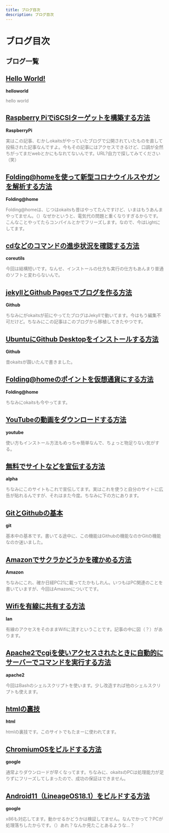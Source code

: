```yaml
---
title: ブログ目次
description: ブログ目次
---
```

<h1>ブログ目次</h1>
<h2>ブログ一覧</h2>
<a href="https://linuxcodevserver.github.io/blog/2021/06/28/2021062801"><h2>Hello World!</h2></a>
<span><b>helloworld</b></span>
<p style="width: 70%, height: 70%; color: gray;">hello world</p>
<a href="https://linuxcodevserver.github.io/blog/2021/06/29/2021062901"><h2>Raspberry PiでiSCSIターゲットを構築する方法</h2></a>
<span><b>RaspberryPi</b></span>
<p style="width: 70%, height: 70%; color: gray;">実はこの記事、むかしokaitsがやっていたブログで公開されていたものを直して投稿された記事なんですよ。今もその記事にはアクセスできるけど、口調が全然ちがってまだwebとかにもなれてないんです。URL?自力で探してみてください（笑）</p>
<a href="https://linuxcodevserver.github.io/blog/2021/07/01/2021070101"><h2>Folding@homeを使って新型コロナウイルスやガンを解析する方法</h2></a>
<span><b>Folding@home</b></span>
<p style="width: 70%, height: 70%; color: gray;">Folding@homeは、じつはokaitsも昔はやってたんですけど、いまはもうあんまやってません。（）なぜかというと、電気代の問題と重くなりすぎるからです。こんなことやってたらコンパイルとかでフリーズします。なので、今はLightにしてます。</p>
<a href="https://linuxcodevserver.github.io/blog/2021/07/20/2021072001"><h2>cdなどのコマンドの進歩状況を確認する方法</h2></a>
<span><b>coreutils</b></span>
<p style="width: 70%, height: 70%; color: gray;">今回は結構短いです。なんせ、インストールの仕方も実行の仕方もあんまり普通のソフトと変わらないんで。</p>
<a href="https://linuxcodevserver.github.io/blog/2021/07/20/2021072002"><h2>jekyllとGithub Pagesでブログを作る方法</h2></a>
<span><b>Github</b></span>
<p style="width: 70%, height: 70%; color: gray;">ちなみにがokaitsが前にやってたブログはJekyllで動いてます。今はもう編集不可だけど。ちなみにこの記事はこのブログから移植してきたやつです。</p>
<a href="https://linuxcodevserver.github.io/blog/2021/07/20/2021072004"><h2>UbuntuにGithub Desktopをインストールする方法</h2></a>
<span><b>Github</b></span>
<p style="width: 70%, height: 70%; color: gray;">昔okaitsが躓いたんで書きました。</p>
<a href="https://linuxcodevserver.github.io/blog/2021/07/21/2021072101"><h2>Folding@homeのポイントを仮想通貨にする方法</h2></a>
<span><b>Folding@home</b></span>
<p style="width: 70%, height: 70%; color: gray;">ちなみにokaitsも今やってます。</p>
<a href="https://linuxcodevserver.github.io/blog/2021/07/21/2021072102"><h2>YouTubeの動画をダウンロードする方法</h2></a>
<span><b>youtube</b></span>
<p style="width: 70%, height: 70%; color: gray;">使い方もインストール方法もめっちゃ簡単なんで、ちょっと物足りない気がする。</p>
<a href="https://linuxcodevserver.github.io/blog/2021/07/21/2021072103"><h2>無料でサイトなどを宣伝する方法</h2></a>
<span><b>alpha</b></span>
<p style="width: 70%, height: 70%; color: gray;">ちなみにこのサイトもこれで宣伝してます。実はこれを使うと自分のサイトに広告が貼れるんですが、それはまた今度。ちなみに下の方にあります。</p>
<a href="https://linuxcodevserver.github.io/blog/2021/07/25/2021072501"><h2>GitとGithubの基本</h2></a>
<span><b>git</b></span>
<p style="width: 70%, height: 70%; color: gray;">基本中の基本です。書いてる途中に、この機能はGithubの機能なのかGitの機能なのか迷いました。</p>
<a href="https://linuxcodevserver.github.io/blog/2021/07/26/2021072601"><h2>Amazonでサクラかどうかを確かめる方法</h2></a>
<span><b>Amazon</b></span>
<p style="width: 70%, height: 70%; color: gray;">ちなみにこれ、確か日経PC21に載ってたかもしれん。いつもはPC関連のことを書いていますが、今回はAmazonについてです。</p>
<a href="https://linuxcodevserver.github.io/blog/2021/07/28/2021072801"><h2>Wifiを有線に共有する方法</h2></a>
<span><b>lan</b></span>
<p style="width: 70%, height: 70%; color: gray;">有線のアクセスをそのままWifiに流すということです。記事の中に図（？）があります。</p>
<a href="https://linuxcodevserver.github.io/blog/2021/08/06/2021080601"><h2>Apache2でcgiを使いアクセスされたときに自動的にサーバーでコマンドを実行する方法</h2></a>
<span><b>apache2</b></span>
<p style="width: 70%, height: 70%; color: gray;">今回はBashのシェルスクリプトを使います。少し改造すれば他のシェルスクリプトも使えます。</p>
<a href="https://linuxcodevserver.github.io/blog/2021/08/09/2021080901"><h2>htmlの裏技</h2></a>
<span><b>html</b></span>
<p style="width: 70%, height: 70%; color: gray;">htmlの裏技です。このサイトでもたまーに使われてます。</p>
<a href="https://linuxcodevserver.github.io/blog/2021/08/10/2021081001"><h2>ChromiumOSをビルドする方法</h2></a>
<span><b>google</b></span>
<p style="width: 70%, height: 70%; color: gray;">通常よりダウンロードが早くなってます。ちなみに、okaitsのPCは処理能力が足りずにフリーズしてしまったので、成功の保証はできません。</p>
<a href="https://linuxcodevserver.github.io/blog/2021/08/14/2021081401"><h2>Android11（LineageOS18.1）をビルドする方法</h2></a>
<span><b>google</b></span>
<p style="width: 70%, height: 70%; color: gray;">x86も対応してます。動かせるかどうかは検証してません。なんでかって？PCが処理落ちしたからです。（）あれ？なんか見たことあるような...？</p>
<a href="https://linuxcodevserver.github.io/blog/2021/08/26/2021081401"><h2></h2></a>
<span><b></b></span>
<p style="width: 70%, height: 70%; color: gray;"></p>

